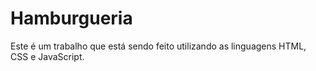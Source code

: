 # Hamburgueria
Este é um trabalho que está sendo feito utilizando as linguagens HTML, CSS e JavaScript.

